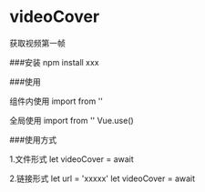 # videoCover
获取视频第一帧

###安装
npm install xxx

###使用

组件内使用
import  from ''

全局使用
import from ''
Vue.use()


###使用方式

1.文件形式
  let videoCover = await 
  
2.链接形式
  let url = 'xxxxx'
  let videoCover = await 

